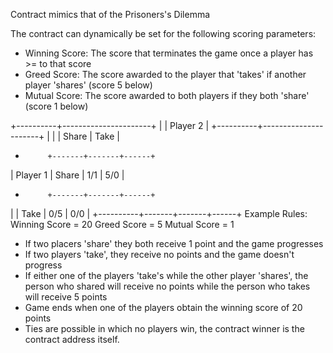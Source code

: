 Contract mimics that of the Prisoners's Dilemma

The contract can dynamically be set for the following scoring parameters:
- Winning Score: The score that terminates the game once a player has >= to that score
- Greed Score: The score awarded to the player that 'takes' if another player 'shares' (score 5 below)
- Mutual Score: The score awarded to both players if they both 'share' (score 1 below)

+----------+----------------------+
|          |       Player 2       |
+----------+----------------------+
|          |       | Share | Take |
+          +-------+-------+------+
| Player 1 | Share | 1/1   | 5/0  |
+          +-------+-------+------+
|          | Take  | 0/5   | 0/0  |
+----------+-------+-------+------+
Example Rules:
Winning Score = 20
Greed Score = 5
Mutual Score = 1
- If two placers 'share' they both receive 1 point and the game progresses
- If two players 'take', they receive no points and the game doesn't progress
- If either one of the players 'take's while the other player 'shares', the person who shared will receive no points while the person who takes will receive 5 points
- Game ends when one of the players obtain the winning score of 20 points
- Ties are possible in which no players win, the contract winner is the contract address itself.

